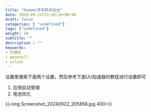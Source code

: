 ```yaml
---
title: "Huawei手机防杀后台"
date: 2024-09-22T23:20:35+08:00
draft: false
categories: [ "undefined"]
tags: ["undefined"]
weight: 10
subtitle: ""
description : ""
keywords:
- 刘港欢
- moontell
- arloor
---
```


设置里搜索下面两个设置，然后参考下面UU加速器的教程进行设置即可

1. 应用启动管理
2. 电池优化

<!--more-->

{{<img Screenshot_20240922_205858.jpg 400>}}